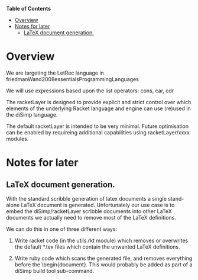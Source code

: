 **Table of Contents**

  - [Overview](#overview)
  - [Notes for later](#notes-for-later)
    - [LaTeX document generation.](#latex-document-generation-)

<!--- END TOC -->

# Overview

We are targeting the LetRec language in 
friedmanWand2008essentialsProgrammingLanguages

We will use expressions based upon the list operators: cons, car, cdr

The racketLayer is designed to provide explicit and strict control over 
which elements of the underlying Racket language and engine can use 
(re)used in the diSimp language.

The default racketLayer is intended to be very minimal. Future 
optimisation can be enabled by requireing additional capabilities using 
racketLayer/xxxx modules.

# Notes for later

## LaTeX document generation.

With the standard scribble generation of latex documents a single 
stand-alone LaTeX document is generated. Unfortunately our use case is to 
embed the diSimp/racketLayer scribble documents into other LaTeX 
documents we actually need to remove most of the LaTeX definitions.

We can do this in one of three different ways:

1. Write racket code (in the utils.rkt module) which removes or 
overwrites the default *.tex files which contain the unwanted LaTeX 
definitions.

2. Write ruby code which scans the generated file, and removes everything 
before the \begin{document}. This would probably be added as part of a 
diSimp build tool sub-command.